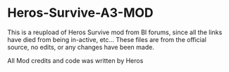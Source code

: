 # Heros-Survive-A3-MOD
This is a reupload of Heros Survive mod from BI forums, since all the links have died from being in-active, etc...
These files are from the official source, no edits, or any changes have been made.

All Mod credits and code was written by Heros
